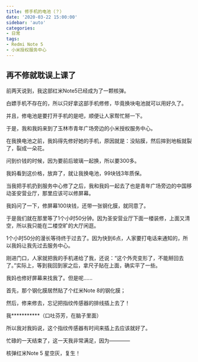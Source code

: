 ```yaml
---
title: 修手机的电池（？）
date: '2020-03-22 15:00:00'
sidebar: 'auto'
categories:
- 日常
tags:
- Redmi Note 5
- 小米授权服务中心
---
```


## 再不修就耽误上课了

前两天说到，我这部红米Note5已经成为了一颗核弹。

白嫖手机不存在的，所以只好拿这部手机修修，毕竟换块电池就可以用好久了。

并且，修电池是要打开手机的是吧，顺便让人家帮忙掰一下。

于是，我和我妈来到了玉林市青年广场旁边的小米授权服务中心。

在我换电池之前，我妈得先修好她的手机，原因就是：没贴膜，然后摔到地板就裂了，裂成一朵花。

问到价钱的时候，因为要前后玻璃一起换，所以要300多。

我妈看到这价格，放弃了，就让我换电池，99块钱3年质保。

当我把手机扔到服务中心修了之后，我和我妈一起去了也是青年广场旁边的中国移动圣安营业厅，那里应该可以修屏幕。

我妈问了一下，修屏幕100块钱，还带一张钢化膜，就同意了。

于是我们就在那里等了1个小时50分钟。因为圣安营业厅下面一楼装修，上面又清空，所以我只能在二楼空旷的大厅闲逛。

1个小时50分的漫长等待终于过去了。因为快到6点，人家要打电话来通知的，所以我妈让我先过去服务中心。

刚进门口，人家就把我的手机递给了我，还说：“这个外壳变形了，不能掰回去了。”实际上，等到我回到家之后，拿尺子贴在上面，确实平了一些。

我妈也修好屏幕来找我了。但是呢......

首先，那个钢化膜居然贴了个红米Note 8的钢化膜；

然后，修来修去，忘记把指纹传感器的排线插上去了！

我***********（口吐芬芳，在脑子里面）

所以我对我妈说，这个指纹传感器有时间来插上去应该就好了。

忙碌的一天结束了，这一天我非常满足，因为————

核弹红米Note 5 星空灰，复生！
